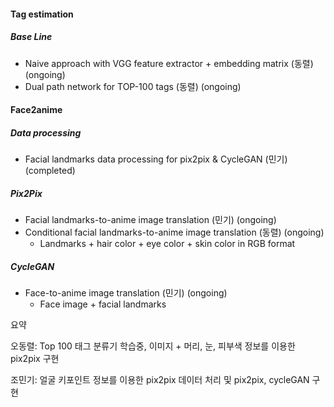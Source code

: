 #### Tag estimation 

##### Base Line

- Naive approach with VGG feature extractor + embedding matrix (동렬) (ongoing)
- Dual path network for TOP-100 tags (동렬) (ongoing)



#### Face2anime 

##### Data processing

- Facial landmarks data processing for pix2pix & CycleGAN (민기) (completed)

##### Pix2Pix

- Facial landmarks-to-anime image translation (민기) (ongoing)
- Conditional facial landmarks-to-anime image translation (동렬) (ongoing)
  - Landmarks + hair color + eye color + skin color in RGB format

##### CycleGAN

- Face-to-anime image translation (민기) (ongoing)
  - Face image + facial landmarks 



요약 

오동렬: Top 100 태그 분류기 학습중, 이미지 + 머리, 눈, 피부색 정보를 이용한 pix2pix 구현

조민기: 얼굴 키포인트 정보를 이용한 pix2pix 데이터 처리 및 pix2pix, cycleGAN 구현